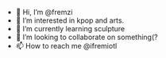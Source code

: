 - 👋 Hi, I’m @fremzi
- 👀 I’m interested in kpop and arts.
- 🌱 I’m currently learning sculpture
- 💞️ I’m looking to collaborate on something(?
- 📫 How to reach me @ifremiotl

<!---
fremzi/fremzi is a ✨ special ✨ repository because its `README.md` (this file) appears on your GitHub profile.
You can click the Preview link to take a look at your changes.
--->
